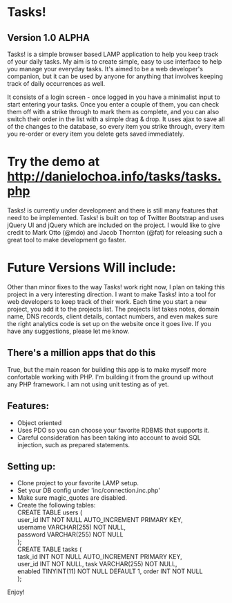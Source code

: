 Tasks!
======
Version 1.0 ALPHA
--------------------------
Tasks! is a simple browser based LAMP application to help you keep track of your daily tasks. My aim is to create simple, easy to use interface to help you manage your everyday tasks. It's aimed to be a web developer's companion, but it can be used by anyone for anything that involves keeping track of daily occurrences as well.

It consists of a login screen - once logged in you have a minimalist input to start entering your tasks. Once you enter a couple of them, you can check them off with a strike through to mark them as complete, and you can also switch their order in the list with a simple drag & drop. It uses ajax to save all of the changes to the database, so every item you strike through, every item you re-order or every item you delete gets saved immediately. 

Try the demo at http://danielochoa.info/tasks/tasks.php
============================================
Tasks! is currently under development and there is still many features that need to be implemented. Tasks! is built on top of Twitter Bootstrap and uses jQuery UI and jQuery which are included on the project. I would like to give credit to Mark Otto (@mdo) and Jacob Thornton (@fat) for releasing such a great tool to make development go faster.

Future Versions Will include:
=======================
Other than minor fixes to the way Tasks! work right now, I plan on taking this project in a very interesting direction. I want to make Tasks! into a tool for web developers to keep track of their work. Each time you start a new project, you add it to the projects list. The projects list takes notes, domain name, DNS records, client details, contact numbers, and even makes sure the right analytics code is set up on the website once it goes live. If you have any suggestions, please let me know. 

There's a million apps that do this
----------------------------------------------
True, but the main reason for building this app is to make myself more confortable working with PHP. I'm building it from the ground up without any PHP framework. I am not using unit testing as of yet.

Features:
-------------
- Object oriented
- Uses PDO so you can choose your favorite RDBMS that supports it.
- Careful consideration has been taking into account to avoid SQL injection, such as prepared statements.

Setting up:
---------------
- Clone project to your favorite LAMP setup.
- Set your DB config under 'inc/connection.inc.php'
- Make sure magic_quotes are disabled.
- Create the following tables: <br>
CREATE TABLE users ( <br>
       user_id INT NOT NULL AUTO_INCREMENT PRIMARY KEY, <br>
       username VARCHAR(255) NOT NULL, <br>
       password VARCHAR(255) NOT NULL<br>
);<br>
CREATE TABLE tasks ( <br>
       task_id INT NOT NULL AUTO_INCREMENT PRIMARY KEY, <br>
       user_id INT NOT NULL, task VARCHAR(255) NOT NULL, <br>
       enabled TINYINT(11) NOT NULL DEFAULT 1, order INT NOT NULL<br>
);

Enjoy!

